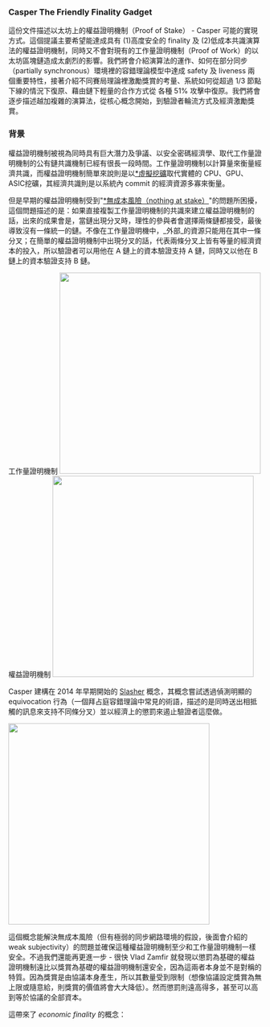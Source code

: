### Casper The Friendly Finality Gadget

這份文件描述以太坊上的權益證明機制（Proof of Stake） - Casper 可能的實現方式。這個提議主要希望能達成具有 (1)高度安全的 finality 及 (2)低成本共識演算法的權益證明機制，同時又不會對現有的工作量證明機制（Proof of Work）的以太坊區塊鏈造成太劇烈的影響。我們將會介紹演算法的運作、如何在部分同步（partially synchronous）環境裡的容錯理論模型中達成 safety 及 liveness 兩個重要特性，接著介紹不同賽局理論裡激勵獎賞的考量、系統如何從超過 1/3 節點下線的情況下復原、藉由鏈下輕量的合作方式從 各種 51% 攻擊中復原。我們將會逐步描述越加複雜的演算法，從核心概念開始，到驗證者輪流方式及經濟激勵獎賞。

### 背景

權益證明機制被視為同時具有巨大潛力及爭議、以安全密碼經濟學、取代工作量證明機制的公有鏈共識機制已經有很長一段時間。工作量證明機制以計算量來衡量經濟共識，而權益證明機制簡單來說則是以[*虛擬挖礦](#)取代實體的 CPU、GPU、ASIC挖礦，其經濟共識則是以系統內 commit 的經濟資源多寡來衡量。

但是早期的權益證明機制受到"[*無成本風險（nothing at stake）](#)"的問題所困擾，這個問題描述的是：如果直接複製工作量證明機制的共識來建立權益證明機制的話，出來的成果會是，當鏈出現分叉時，理性的參與者會選擇兩條鏈都接受，最後導致沒有一條統一的鏈。不像在工作量證明機中，_外部_的資源只能用在其中一條分叉；在簡單的權益證明機制中出現分叉的話，代表兩條分叉上皆有等量的經濟資本的投入，所以驗證者可以用他在 A 鏈上的資本驗證支持 A 鏈，同時又以他在 B 鏈上的資本驗證支持 B 鏈。

工作量證明機制
<img src="https://raw.githubusercontent.com/vbuterin/diagrams/master/powsec.png" width="400px"></img>  
權益證明機制
<img src="https://raw.githubusercontent.com/vbuterin/diagrams/master/possec.png" width="400px"></img>

Casper 建構在 2014 年早期開始的 [Slasher](#) 概念，其概念嘗試透過偵測明顯的 equivocation 行為（一個拜占庭容錯理論中常見的術語，描述的是同時送出相抵觸的訊息來支持不同條分叉）並以經濟上的懲罰來遏止驗證者這麼做。

<img src="https://raw.githubusercontent.com/vbuterin/diagrams/master/slasher1sec.png" width="400px"></img> 

這個概念能解決無成本風險（但有極弱的同步網路環境的假設，後面會介紹的 weak subjectivity）的問題並確保這種權益證明機制至少和工作量證明機制一樣安全。不過我們還能再更進一步 - 很快 Vlad Zamfir 就發現以懲罰為基礎的權益證明機制遠比以獎賞為基礎的權益證明機制還安全，因為這兩者本身並不是對稱的特質。因為獎賞是由協議本身產生，所以其數量受到限制（想像協議設定獎賞為無上限或隨意給，則獎賞的價值將會大大降低）。然而懲罰則遠高得多，甚至可以高到等於協議的全部資本。

這帶來了 _economic finality_ 的概念：

>  